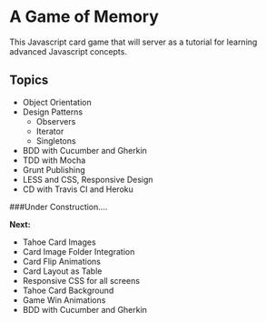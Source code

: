 A Game of Memory
================
This Javascript card game that will server as a tutorial for learning advanced Javascript concepts.

Topics
------
* Object Orientation
* Design Patterns
    * Observers
    * Iterator
    * Singletons
* BDD with Cucumber and Gherkin
* TDD with Mocha
* Grunt Publishing
* LESS and CSS, Responsive Design
* CD with Travis CI and Heroku

###Under Construction....

**Next:**
* Tahoe Card Images
* Card Image Folder Integration
* Card Flip Animations
* Card Layout as Table
* Responsive CSS for all screens
* Tahoe Card Background
* Game Win Animations
* BDD with Cucumber and Gherkin

